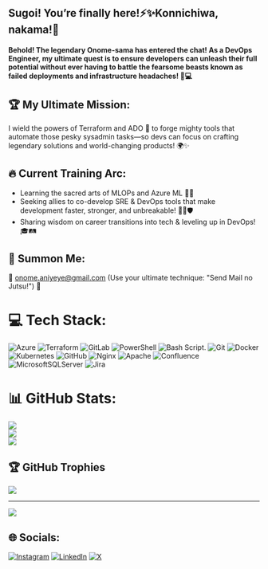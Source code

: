## Sugoi! You’re finally here!⚡✨Konnichiwa, nakama!👋
<h4>Behold! The legendary <b>Onome</b>-sama has entered the chat! As a DevOps Engineer, my ultimate quest is to ensure developers can unleash their full potential without ever having to battle the fearsome beasts known as failed deployments and infrastructure headaches! 🏯💻</h4>

## 🏆 My Ultimate Mission:
I wield the powers of Terraform and ADO 🚀 to forge mighty tools that automate those pesky sysadmin tasks—so devs can focus on crafting legendary solutions and world-changing products! 🌍✨

## 🔥 Current Training Arc:
<ul>
<li>Learning the sacred arts of MLOPs and Azure ML 📜💡</li>
<li>Seeking allies to co-develop SRE & DevOps tools that make development faster, stronger, and unbreakable! 💪🔧🛡️</li>
<li>Sharing wisdom on career transitions into tech & leveling up in DevOps! 🎓🛤️</li>
</ul>

## 📡 Summon Me:
📧 onome.aniyeye@gmail.com (Use your ultimate technique: "Send Mail no Jutsu!") 💌


# 💻 Tech Stack:
![Azure](https://img.shields.io/badge/azure-%230072C6.svg?style=for-the-badge&logo=microsoftazure&logoColor=white) ![Terraform](https://img.shields.io/badge/terraform-%235835CC.svg?style=for-the-badge&logo=terraform&logoColor=white) ![GitLab](https://img.shields.io/badge/gitlab-%23181717.svg?style=for-the-badge&logo=gitlab&logoColor=white) ![PowerShell](https://img.shields.io/badge/PowerShell-%235391FE.svg?style=for-the-badge&logo=powershell&logoColor=white) ![Bash Script](https://img.shields.io/badge/bash_script-%23121011.svg?style=for-the-badge&logo=gnu-bash&logoColor=white). ![Git](https://img.shields.io/badge/git-%23F05033.svg?style=for-the-badge&logo=git&logoColor=white) ![Docker](https://img.shields.io/badge/docker-%230db7ed.svg?style=for-the-badge&logo=docker&logoColor=white) ![Kubernetes](https://img.shields.io/badge/kubernetes-%23326ce5.svg?style=for-the-badge&logo=kubernetes&logoColor=white) ![GitHub](https://img.shields.io/badge/github-%23121011.svg?style=for-the-badge&logo=github&logoColor=white) ![Nginx](https://img.shields.io/badge/nginx-%23009639.svg?style=for-the-badge&logo=nginx&logoColor=white) ![Apache](https://img.shields.io/badge/apache-%23D42029.svg?style=for-the-badge&logo=apache&logoColor=white) ![Confluence](https://img.shields.io/badge/confluence-%23172BF4.svg?style=for-the-badge&logo=confluence&logoColor=white) ![MicrosoftSQLServer](https://img.shields.io/badge/Microsoft%20SQL%20Server-CC2927?style=for-the-badge&logo=microsoft%20sql%20server&logoColor=white) ![Jira](https://img.shields.io/badge/jira-%230A0FFF.svg?style=for-the-badge&logo=jira&logoColor=white)
# 📊 GitHub Stats:
![](https://github-readme-stats.vercel.app/api?username=n0mzee&theme=tokyonight&hide_border=false&include_all_commits=false&count_private=false)<br/>
![](https://nirzak-streak-stats.vercel.app/?user=n0mzee&theme=tokyonight&hide_border=false)<br/>
![](https://github-readme-stats.vercel.app/api/top-langs/?username=n0mzee&theme=tokyonight&hide_border=false&include_all_commits=false&count_private=false&layout=compact)

## 🏆 GitHub Trophies
![](https://github-profile-trophy.vercel.app/?username=n0mzee&theme=dracula&no-frame=false&no-bg=true&margin-w=4)

---
[![](https://visitcount.itsvg.in/api?id=n0mzee&icon=0&color=0)](https://visitcount.itsvg.in)

## 🌐 Socials:
[![Instagram](https://img.shields.io/badge/Instagram-%23E4405F.svg?logo=Instagram&logoColor=white)](https://instagram.com/n0mzee) [![LinkedIn](https://img.shields.io/badge/LinkedIn-%230077B5.svg?logo=linkedin&logoColor=white)](https://linkedin.com/in/onome-aniyeye) [![X](https://img.shields.io/badge/X-black.svg?logo=X&logoColor=white)](https://x.com/n0mzee_) 

<!-- Proudly created with GPRM ( https://gprm.itsvg.in ) -->
